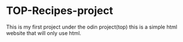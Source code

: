 # TOP-Recipes-project

This is my first project under the odin project(top) this is a simple html website that will only use html.

